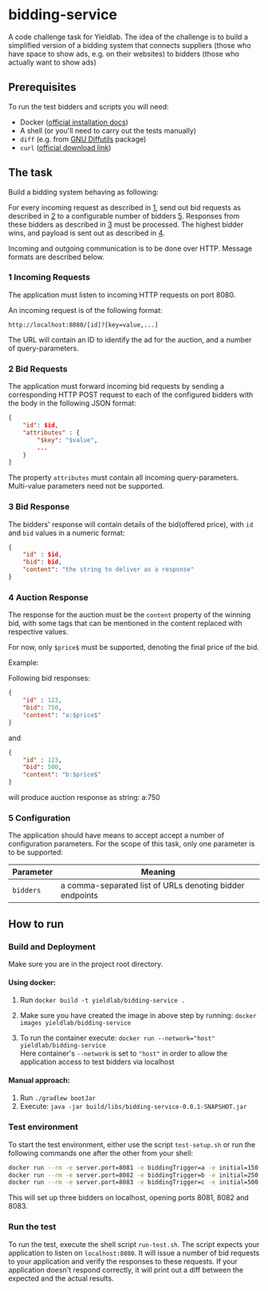 # bidding-service
A code challenge task for Yieldlab. The idea of the challenge is to build a simplified version of a bidding system that connects suppliers (those who
have space to show ads, e.g. on their websites) to bidders (those who actually
want to show ads)

## Prerequisites
To run the test bidders and scripts you will need:
- Docker ([official installation docs][install-docker])
- A shell (or you'll need to carry out the tests manually)
- `diff` (e.g. from [GNU Diffutils][diffutils] package)
- `curl` ([official download link][curl-dl])

[install-docker]: https://docs.docker.com/engine/installation/
[diffutils]: https://www.gnu.org/software/diffutils/
[curl-dl]: https://curl.haxx.se/download.html

## The task

Build a bidding system behaving as following:

For every incoming request as described in [1], send out bid requests as
described in [2] to a configurable number of bidders [5]. Responses from these
bidders as described in [3] must be processed. The highest bidder wins, and
payload is sent out as described in [4].

Incoming and outgoing communication is to be done over HTTP. Message formats
are described below.

[1]: #1-incoming-requests
[2]: #2-bid-requests
[3]: #3-bid-response
[4]: #4-auction-response
[5]: #5-configuration

### 1 Incoming Requests

The application must listen to incoming HTTP requests on port 8080.

An incoming request is of the following format:

    http://localhost:8080/[id]?[key=value,...]

The URL will contain an ID to identify the ad for the auction, and a number of
query-parameters.

### 2 Bid Requests

The application must forward incoming bid requests by sending a corresponding
HTTP POST request to each of the configured bidders with the body in the
following JSON format:

```json
{
	"id": $id,
	"attributes" : {
		"$key": "$value",
		...
	}
}
```

The property `attributes` must contain all incoming query-parameters.
Multi-value parameters need not be supported.

### 3 Bid Response

The bidders' response will contain details of the bid(offered price), with `id` and `bid`
values in a numeric format:

```json
{
	"id" : $id,
	"bid": bid,
	"content": "the string to deliver as a response"
}
```

### 4 Auction Response

The response for the auction must be the `content` property of the winning bid,
with some tags that can be mentioned in the content replaced with respective values.

For now, only `$price$` must be supported, denoting the final price of the bid.

Example:


Following bid responses:
```json
{
	"id" : 123,
	"bid": 750,
	"content": "a:$price$"
}
```
and

```json
{
	"id" : 123,
	"bid": 500,
	"content": "b:$price$"
}	
```
will produce auction response as string:
a:750

### 5 Configuration

The application should have means to accept accept a number of configuration
parameters. For the scope of this task, only one parameter is to be supported:

| Parameter | Meaning                                                  |
|-----------|----------------------------------------------------------|
| `bidders` | a comma-separated list of URLs denoting bidder endpoints |


## How to run

### Build and Deployment
Make sure you are in the project root directory.

#### Using docker:
1. Run `docker build -t yieldlab/bidding-service .`

3. Make sure you have created the image in above step by running:
   `docker images yieldlab/bidding-service`

4. To run the container execute:
   `docker run --network="host" yieldlab/bidding-service`\
   Here container's `--network` is set to `"host"` in order to allow the application access to test bidders via localhost

#### Manual approach:
1. Run `./gradlew bootJar`
2.  Execute: `java -jar build/libs/bidding-service-0.0.1-SNAPSHOT.jar`


### Test environment
To start the test environment, either use the script `test-setup.sh` or run the
following commands one after the other from your shell:

```sh
docker run --rm -e server.port=8081 -e biddingTrigger=a -e initial=150 -p 8081:8081 yieldlab/recruiting-test-bidder &
docker run --rm -e server.port=8082 -e biddingTrigger=b -e initial=250 -p 8082:8082 yieldlab/recruiting-test-bidder &
docker run --rm -e server.port=8083 -e biddingTrigger=c -e initial=500 -p 8083:8083 yieldlab/recruiting-test-bidder &
```
This will set up three bidders on localhost, opening ports 8081, 8082 and 8083.

### Run the test
To run the test, execute the shell script `run-test.sh`. The script expects
your application to listen on `localhost:8080`. It will issue a number of bid
requests to your application and verify the responses to these requests. If
your application doesn't respond correctly, it will print out a diff between
the expected and the actual results.

